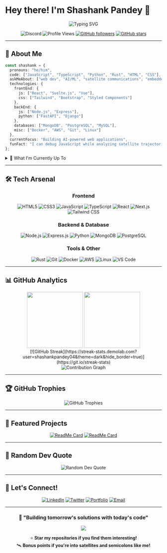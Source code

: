 # Hey there! I'm Shashank Pandey 👋

<div align="center">
  <img src="https://readme-typing-svg.demolab.com?font=Fira+Code&size=22&pause=1000&color=00D9FF&center=true&vCenter=true&width=600&lines=Full-Stack+Developer+%7C+AI+Explorer;Satellite+Communications+Enthusiast;Building+the+Future%2C+One+Line+at+a+Time" alt="Typing SVG" />
</div>

<div align="center">
  
  ![Discord](https://dcbadge.limes.pink/api/shield/1201129677457215558)
  ![Profile Views](https://komarev.com/ghpvc/?username=shashankpandey04&color=blueviolet&style=flat-square)
  [![GitHub followers](https://img.shields.io/github/followers/shashankpandey04?label=Followers&style=social)](https://github.com/shashankpandey04?tab=followers)
  [![GitHub stars](https://img.shields.io/github/stars/shashankpandey04?label=Stars&style=social)](https://github.com/shashankpandey04)
  
</div>

---

## 🚀 About Me

```typescript
const shashank = {
  pronouns: "he/him",
  code: ["JavaScript", "TypeScript", "Python", "Rust", "HTML", "CSS"],
  askMeAbout: ["web dev", "AI/ML", "satellite communications", "embedded systems"],
  technologies: {
    frontEnd: {
      js: ["React", "Svelte.js", "Vue"],
      css: ["Tailwind", "Bootstrap", "Styled Components"]
    },
    backEnd: {
      js: ["Node.js", "Express"],
      python: ["FastAPI", "Django"]
    },
    databases: ["MongoDB", "PostgreSQL", "MySQL"],
    misc: ["Docker", "AWS", "Git", "Linux"]
  },
  currentFocus: "Building AI-powered web applications",
  funFact: "I can debug JavaScript while analyzing satellite trajectories 🛰️"
};
```

<details>
<summary>🎯 What I'm Currently Up To</summary>
<br>

- 🔭 Deep diving into **Advanced React Patterns** and **Node.js Microservices**
- 🤖 Exploring **AI/ML with Python** - building smarter applications
- 🛰️ Researching **Satellite Communication protocols** and **Signal Processing**
- 🦀 Learning **Rust** for system-level programming
- 📡 Studying **RTOS** and **Embedded Systems** for defense applications
- 💡 ADHD-powered productivity - always juggling multiple exciting projects!

</details>

---

## 🛠️ Tech Arsenal

<div align="center">

### Frontend
![HTML5](https://img.shields.io/badge/HTML5-E34F26?style=for-the-badge&logo=html5&logoColor=white)
![CSS3](https://img.shields.io/badge/CSS3-1572B6?style=for-the-badge&logo=css3&logoColor=white)
![JavaScript](https://img.shields.io/badge/JavaScript-F7DF1E?style=for-the-badge&logo=javascript&logoColor=black)
![TypeScript](https://img.shields.io/badge/TypeScript-007ACC?style=for-the-badge&logo=typescript&logoColor=white)
![React](https://img.shields.io/badge/React-20232A?style=for-the-badge&logo=react&logoColor=61DAFB)
![Next.js](https://img.shields.io/badge/Next.js-000000?style=for-the-badge&logo=next.js&logoColor=white)
![Tailwind CSS](https://img.shields.io/badge/Tailwind_CSS-38B2AC?style=for-the-badge&logo=tailwind-css&logoColor=white)

### Backend & Database
![Node.js](https://img.shields.io/badge/Node.js-43853D?style=for-the-badge&logo=node.js&logoColor=white)
![Express.js](https://img.shields.io/badge/Express.js-404D59?style=for-the-badge&logo=express&logoColor=white)
![Python](https://img.shields.io/badge/Python-3776AB?style=for-the-badge&logo=python&logoColor=white)
![MongoDB](https://img.shields.io/badge/MongoDB-4EA94B?style=for-the-badge&logo=mongodb&logoColor=white)
![PostgreSQL](https://img.shields.io/badge/PostgreSQL-316192?style=for-the-badge&logo=postgresql&logoColor=white)

### Tools & Other
![Rust](https://img.shields.io/badge/Rust-000000?style=for-the-badge&logo=rust&logoColor=white)
![Git](https://img.shields.io/badge/Git-F05032?style=for-the-badge&logo=git&logoColor=white)
![Docker](https://img.shields.io/badge/Docker-2496ED?style=for-the-badge&logo=docker&logoColor=white)
![AWS](https://img.shields.io/badge/AWS-232F3E?style=for-the-badge&logo=amazon&logoColor=white)
![Linux](https://img.shields.io/badge/Linux-FCC624?style=for-the-badge&logo=linux&logoColor=black)
![VS Code](https://img.shields.io/badge/VS_Code-007ACC?style=for-the-badge&logo=visual-studio-code&logoColor=white)

</div>

---

## 📊 GitHub Analytics

<div align="center">
  <img height="180em" src="https://github-readme-stats.vercel.app/api?username=shashankpandey04&show_icons=true&theme=tokyonight&include_all_commits=true&count_private=true"/>
  <img height="180em" src="https://github-readme-stats.vercel.app/api/top-langs/?username=shashankpandey04&layout=compact&langs_count=8&theme=tokyonight"/>
</div>

<div align="center">
  [![GitHub Streak](https://streak-stats.demolab.com?user=shashankpandey04&theme=dark&hide_border=true)](https://git.io/streak-stats)
</div>

<div align="center">
  <img src="https://github-readme-activity-graph.vercel.app/graph?username=shashankpandey04&theme=tokyo-night&hide_border=true" alt="Contribution Graph"/>
</div>

---

## 🏆 GitHub Trophies

<div align="center">
  <img src="https://github-profile-trophy.vercel.app/?username=shashankpandey04&theme=tokyonight&no-frame=false&no-bg=false&margin-w=4" alt="GitHub Trophies"/>
</div>

---

## 💼 Featured Projects

<div align="center">

[![ReadMe Card](https://github-readme-stats.vercel.app/api/pin/?username=shashankpandey04&repo=Cyni&theme=tokyonight)](https://github.com/shashankpandey04/Cyni)
[![ReadMe Card](https://github-readme-stats.vercel.app/api/pin/?username=shashankpandey04&repo=Event-Mailer&theme=tokyonight)](https://github.com/shashankpandey04/Event-Mailer)

</div>

---

## 🌟 Random Dev Quote

<div align="center">
  <img src="https://quotes-github-readme.vercel.app/api?type=horizontal&theme=tokyonight" alt="Random Dev Quote"/>
</div>

---

## 🤝 Let's Connect!

<div align="center">
  
[![LinkedIn](https://img.shields.io/badge/LinkedIn-0077B5?style=for-the-badge&logo=linkedin&logoColor=white)](https://www.linkedin.com/in/shashankpandey04/)
[![Twitter](https://img.shields.io/badge/Twitter-1DA1F2?style=for-the-badge&logo=twitter&logoColor=white)](https://x.com/ShashankP04)
[![Portfolio](https://img.shields.io/badge/Portfolio-FF5722?style=for-the-badge&logo=google-chrome&logoColor=white)](https://shashankpandey04.github.io)
[![Email](https://img.shields.io/badge/Email-D14836?style=for-the-badge&logo=gmail&logoColor=white)](mailto:contact.shashankpandey04@gmail.com)

</div>

---

<div align="center">
  
### 🎯 "Building tomorrow's solutions with today's code"

<img src="https://capsule-render.vercel.app/api?type=waving&color=gradient&height=100&section=footer&animation=twinkling"/>

⭐ **Star my repositories if you find them interesting!**  
🛰️ **Bonus points if you're into satellites and semicolons like me!**

</div>
